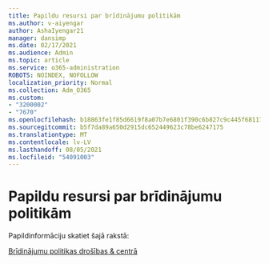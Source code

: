 ```yaml
---
title: Papildu resursi par brīdinājumu politikām
ms.author: v-aiyengar
author: AshaIyengar21
manager: dansimp
ms.date: 02/17/2021
ms.audience: Admin
ms.topic: article
ms.service: o365-administration
ROBOTS: NOINDEX, NOFOLLOW
localization_priority: Normal
ms.collection: Adm_O365
ms.custom:
- "3200002"
- "7670"
ms.openlocfilehash: b18863fe1f85d6619f8a07b7e6801f390c6b827c9c445f68117c6d3497550931
ms.sourcegitcommit: b5f7da89a650d2915dc652449623c78be6247175
ms.translationtype: MT
ms.contentlocale: lv-LV
ms.lasthandoff: 08/05/2021
ms.locfileid: "54091003"
---
```

# <a name="more-resources-on-alert-policies"></a>Papildu resursi par brīdinājumu politikām

Papildinformāciju skatiet šajā rakstā:

[Brīdinājumu politikas drošības & centrā](https://go.microsoft.com/fwlink/?linkid=2103211)